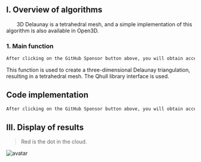 ##  I. Overview of algorithms 

  3D Delaunay is a tetrahedral mesh, and a simple implementation of this algorithm is also available in Open3D. 

###  1. Main function 

 ```python  
After clicking on the GitHub Sponsor button above, you will obtain access permissions to my private code repository ( https://github.com/slowlon/my_code_bar ) to view this blog code. By searching the code number of this blog, you can find the code you need, code number is: 2024020309574538292
 ```  
This function is used to create a three-dimensional Delaunay triangulation, resulting in a tetrahedral mesh. The Qhull library interface is used. 

##  Code implementation 

 ```python  
After clicking on the GitHub Sponsor button above, you will obtain access permissions to my private code repository ( https://github.com/slowlon/my_code_bar ) to view this blog code. By searching the code number of this blog, you can find the code you need, code number is: 2024020309574538292
 ```  
##  III. Display of results 

>  Red is the dot in the cloud. 

![avatar]( 42be99a874c74976b9a45210c95d6f5c.png) 


